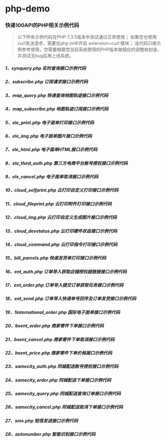 # php-demo

### 快递100API的PHP相关示例代码

> 以下所有示例代码在PHP-7.3.5版本中测试通过正常使用；
> 如果您也使用curl发送请求，需要在php.ini中开启 extension=curl 模块；
> 该代码只做示例参考使用，您需要根据您当前系统使用的PHP版本做相应的调整和封装，并测试无bug后再上线系统。

##### 1、synquery.php 实时查询接口示例代码

##### 2、subscribe.php 订阅请求接口示例代码

##### 3、map_query.php 快递查询地图轨迹接口示例代码

##### 4、map_subscribe.php 地图轨迹订阅接口示例代码

##### 5、ele_print.php 电子面单打印接口示例代码

##### 6、ele_img.php 电子面单图片接口示例代码

##### 7、ele_html.php 电子面单HTML接口示例代码

##### 8、ele_third_auth.php 第三方电商平台账号授权接口示例代码

##### 9、ele_cancel.php 电子面单取消接口示例代码

##### 10、cloud_selfprint.php 云打印自定义打印接口示例代码

##### 11、cloud_fileprint.php 云打印附件打印接口示例代码

##### 12、cloud_img.php 云打印自定义生成图片接口示例代码

##### 13、cloud_devstatus.php 云打印硬件状态接口示例代码

##### 14、cloud_command.php 云打印指令打印接口示例代码

##### 15、bill_parcels.php 快递发货单打印接口示例代码

##### 16、ent_auth.php 订单导入获取店铺授权超链接接口示例代码

##### 17、ent_order.php 订单导入提交订单获取任务接口示例代码

##### 18、ent_send.php 订单导入快递单号回传及订单发货接口示例代码

##### 19、1international_order.php 国际电子面单接口示例代码

##### 20、bsent_order.php 商家寄件下单接口示例代码

##### 21、bsent_cancel.php 商家寄件下单取消接口示例代码

##### 22、bsent_price.php 商家寄件下单价格接口示例代码

##### 23、samecity_auth.php 同城配送账号授权接口示例代码

##### 24、samecity_order.php 同城配送下单接口示例代码

##### 25、samecity_query.php 同城配送查询订单接口示例代码

##### 26、samecity_cancel.php 同城配送取消下单接口示例代码

##### 27、sms.php 短信发送接口示例代码

##### 28、autonumber.php 智能识别接口示例代码
